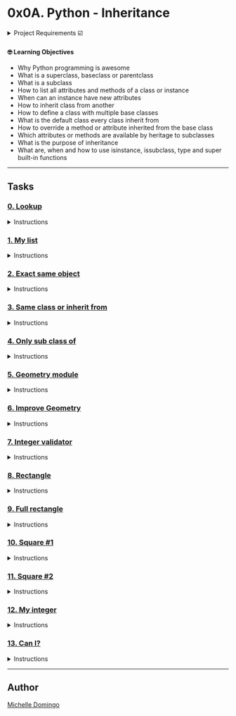 # 0x0A. Python - Inheritance

<details><summary>Project Requirements ☑️</summary>
...
</details>

#### 🤓 Learning Objectives

* Why Python programming is awesome
* What is a superclass, baseclass or parentclass
* What is a subclass
* How to list all attributes and methods of a class or instance
* When can an instance have new attributes
* How to inherit class from another
* How to define a class with multiple base classes 
* What is the default class every class inherit from
* How to override a method or attribute inherited from the base class
* Which attributes or methods are available by heritage to subclasses
* What is the purpose of inheritance
* What are, when and how to use isinstance, issubclass, type and super built-in functions

---
## Tasks

### [0. Lookup](./0-lookup.py)
<details><summary>Instructions</summary>

* Write a function that returns the list of available attributes and methods of an object:
</details>

### [1. My list](./1-my_list.py)
<details><summary>Instructions</summary>

* Write a class MyList that inherits from list:
</details>

### [2. Exact same object](./2-is_same_class.py)
<details><summary>Instructions</summary>

* Write a function that returns True if the object is exactly an instance of the specified class ; otherwise False.
</details>

### [3. Same class or inherit from](./3-is_kind_of_class.py)
<details><summary>Instructions</summary>

* Write a function that returns True if the object is an instance of, or if the object is an instance of a class that inherited from, the specified class ; otherwise False.
</details>

### [4. Only sub class of](./4-inherits_from.py)
<details><summary>Instructions</summary>

* Write a function that returns True if the object is an instance of a class that inherited (directly or indirectly) from the specified class ; otherwise False.
</details>

### [5. Geometry module](./5-base_geometry.py)
<details><summary>Instructions</summary>

* Write an empty class BaseGeometry.
</details>

### [6. Improve Geometry](./6-base_geometry.py)
<details><summary>Instructions</summary>

* Write a class BaseGeometry (based on 5-base_geometry.py).
</details>

### [7. Integer validator](./7-base_geometry.py)
<details><summary>Instructions</summary>

* Write a class BaseGeometry (based on 6-b</details>

### [8. Rectangle](./8-rectangle.py)
<details><summary>Instructions</summary>

* Write a class Rectangle that inherits from BaseGeometry (7-base_geometry.py).
</details>

### [9. Full rectangle](./9-rectangle.py)
<details><summary>Instructions</summary>

* Write a class Rectangle that inherits from BaseGeometry (7-base_geometry.py).
(task based on 8-rectangle.py)
</details>

### [10. Square #1](./10-square.py)
<details><summary>Instructions</summary>

* Write a class Square that inherits from Rectangle (9-rectangle.py):
</details>

### [11. Square #2](./11-square.py)
<details><summary>Instructions</summary>

* Write a class Square that inherits from Rectangle (9-rectangle.py).
(task based on 10-square.py).
</details>

### [12. My integer](./100-my_int.py)
<details><summary>Instructions</summary>

* Write a class MyInt that inherits from int:
</details>

### [13. Can I?](./101-add_attribute.py)
<details><summary>Instructions</summary>

* Write a function that adds a new attribute to an object if it’s possible:
</details>

---

## Author
[Michelle Domingo](https://github.com/michedomingo)
